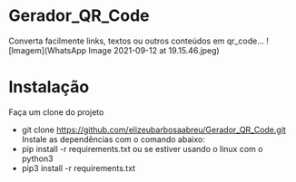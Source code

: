 # Gerador_QR_Code
Converta facilmente links, textos ou outros conteúdos em qr_code...
![Imagem](WhatsApp Image 2021-09-12 at 19.15.46.jpeg)
# Instalação 
Faça um clone do projeto 
- git clone https://github.com/elizeubarbosaabreu/Gerador_QR_Code.git
Instale as dependências com o comando abaixo:
- pip install -r requirements.txt
ou se estiver usando o linux com o python3
- pip3 install -r requirements.txt
